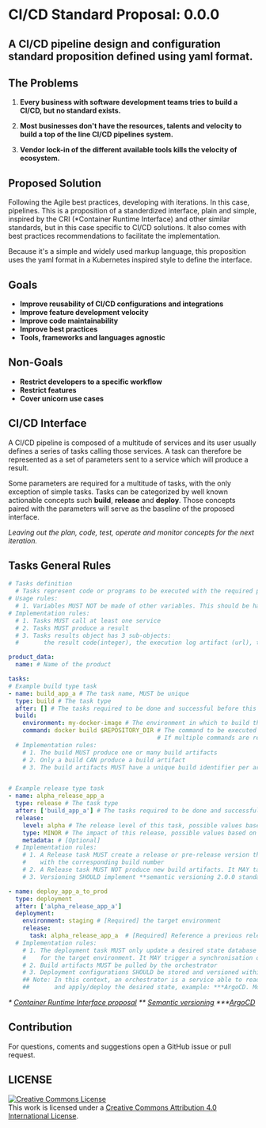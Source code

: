 # CI/CD Standard Proposal: 0.0.0

A CI/CD pipeline design and configuration standard proposition defined using yaml format.
---

## The Problems

1. **Every business with software development teams tries to build a CI/CD, but no standard exists.**

2. **Most businesses don't have the resources, talents and velocity to build a top of the line CI/CD pipelines system.** 

3. **Vendor lock-in of the different available tools kills the velocity of ecosystem.**

## Proposed Solution

Following the Agile best practices, developing with iterations. In this case, pipelines. This is a proposition of a standerdized interface, plain and simple, inspired by the CRI (*Container Runtime Interface) and other similar standards, but in this case specific to CI/CD solutions. It also comes with best practices recommendations to facilitate the implementation.

Because it's a simple and widely used markup language, this proposition uses the yaml format in a Kubernetes inspired style to define the interface.

## Goals

- **Improve reusability of CI/CD configurations and integrations**
- **Improve feature development velocity**
- **Improve code maintainability**
- **Improve best practices**
- **Tools, frameworks and languages agnostic**

## Non-Goals

- **Restrict developers to a specific workflow**
- **Restrict features**
- **Cover unicorn use cases**

## CI/CD Interface

A CI/CD pipeline is composed of a multitude of services and its user usually defines a series of tasks calling those services. A task can therefore be represented as a set of parameters sent to a service which will produce a result.

Some parameters are required for a multitude of tasks, with the only exception of simple tasks. Tasks can be categorized by well known actionable concepts such **build**, **release** and **deploy**. Those concepts paired with the parameters will serve as the baseline of the proposed interface.

*Leaving out the plan, code, test, operate and monitor concepts for the next iteration.*

## Tasks General Rules

```yaml
# Tasks definition
  # Tasks represent code or programs to be executed with the required parameters
# Usage rules:
  # 1. Variables MUST NOT be made of other variables. This should be handled within the service integration
# Implementation rules:
  # 1. Tasks MUST call at least one service
  # 2. Tasks MUST produce a result
  # 3. Tasks results object has 3 sub-objects: 
  #       the result code(integer), the execution log artifact (url), the pipeline artifacts (url)

product_data:
  name: # Name of the product

tasks:
# Example build type task
- name: build_app_a # The task name, MUST be unique
  type: build # The task type
  after: [] # The tasks required to be done and successful before this one
  build:
    environment: my-docker-image # The environment in which to build the product
    command: docker build $REPOSITORY_DIR # The command to be executed to build the product 
                                          # If multiple commands are required, then it should be a scipt
  # Implementation rules: 
    # 1. The build MUST produce one or many build artifacts
    # 2. Only a build CAN produce a build artifact
    # 3. The build artifacts MUST have a unique build identifier per artifact, known as the build number


# Example release type task
- name: alpha_release_app_a
  type: release # The task type
  after: ['build_app_a'] # The tasks required to be done and successful before this one
  release:
    level: alpha # The release level of this task, possible values based on **semantic versioning
    type: MINOR # The impact of this release, possible values based on **semantic versioning
    metadata: # [Optional]
  # Implementation rules: 
    # 1. A Release task MUST create a release or pre-release version that will be associated
    #    with the corresponding build number
    # 2. A Release task MUST NOT produce new build artifacts. It MAY tag upstream build artifacts
    # 3. Versioning SHOULD implement **semantic versioning 2.0.0 standard

- name: deploy_app_a_to_prod
  type: deployment
  after: ['alpha_release_app_a']
  deployment:
    environment: staging # [Required] the target environment 
    release:
      task: alpha_release_app_a  # [Required] Reference a previous release task
  # Implementation rules: 
    # 1. The deployment task MUST only update a desired state database (example: git repository)
    #    for the target environment. It MAY trigger a synchronisation of the orchestrator with the database
    # 2. Build artifacts MUST be pulled by the orchestrator
    # 3. Deployment configurations SHOULD be stored and versioned within the deployed application's repository
    ## Note: In this context, an orchestrator is a service able to read the desired state database
    ##       and apply/deploy the desired state, example: ***ArgoCD. More on this topic in future article

```

*\* [Container Runtime Interface proposal](https://github.com/kubernetes/kubernetes/blob/release-1.5/docs/proposals/container-runtime-interface-v1.md)*
*\*\* [Semantic versioning](https://semver.org)*
*\*\*\*[ArgoCD](https://argo-cd.readthedocs.io/en/stable/)*
## Contribution

For questions, coments and suggestions open a GitHub issue or pull request.
## LICENSE
<a rel="license" href="http://creativecommons.org/licenses/by/4.0/"><img alt="Creative Commons License" style="border-width:0" src="https://i.creativecommons.org/l/by/4.0/80x15.png" /></a><br />This work is licensed under a <a rel="license" href="http://creativecommons.org/licenses/by/4.0/">Creative Commons Attribution 4.0 International License</a>.


